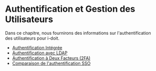 # Authentification et Gestion des Utilisateurs

Dans ce chapitre, nous fournirons des informations sur l'authentification des utilisateurs pour i-doit.

-   [Authentification Intégrée](./builtin-authentication/index.md)
-   [Authentification avec LDAP](./ldap-directory/index.md)
-   [Authentification à Deux Facteurs (2FA)](./2fa/index.md)
-   [Comparaison de l'authentification SSO](./sso-comparison/index.md)

